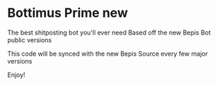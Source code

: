 # Bottimus Prime new
The best shitposting bot you'll ever need
Based off the new Bepis Bot public versions

This code will be synced with the new Bepis Source every few major versions

Enjoy!
